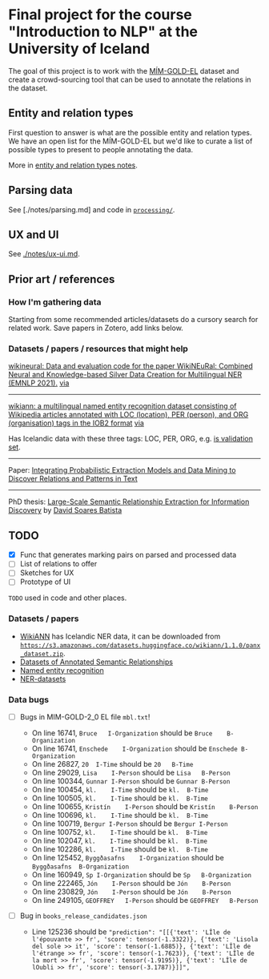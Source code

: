 # Final project for the course "Introduction to NLP" at the University of Iceland

The goal of this project is to work with the [MÍM-GOLD-EL](https://repository.clarin.is/repository/xmlui/handle/20.500.12537/168) dataset and create a crowd-sourcing tool that can be used to annotate the relations in the dataset.

## Entity and relation types

First question to answer is what are the possible entity and relation types. We have an open list for the MÍM-GOLD-EL but we'd like to curate a list of possible types to present to people annotating the data.

More in [entity and relation types notes](./notes/entity-relation-types.md).

## Parsing data

See [./notes/parsing.md] and code in [`processing/`](./processing/).

## UX and UI

See [./notes/ux-ui.md](./notes/ux-ui.md).

## Prior art / references

### How I'm gathering data

Starting from some recommended articles/datasets do a cursory search for related work. Save papers in Zotero, add links below.

### Datasets / papers / resources that might help

[wikineural: Data and evaluation code for the paper WikiNEuRal: Combined Neural and Knowledge-based Silver Data Creation for Multilingual NER (EMNLP 2021).](https://github.com/Babelscape/wikineural)
[via](https://github.com/davidsbatista/NER-datasets/blob/master/README.md#en)

***

[wikiann: a multilingual named entity recognition dataset consisting of Wikipedia articles annotated with LOC (location), PER (person), and ORG (organisation) tags in the IOB2 format](https://huggingface.co/datasets/wikiann)
[via](https://github.com/davidsbatista/NER-datasets/blob/master/README.md#en)

Has Icelandic data with these three tags: LOC, PER, ORG, e.g. [is validation set](https://huggingface.co/datasets/wikiann/viewer/is/validation).

***

Paper: [Integrating Probabilistic Extraction Models and Data Mining to Discover Relations and Patterns in Text](https://aclanthology.org/N06-1038/)

***

PhD thesis: [Large-Scale Semantic Relationship Extraction for Information Discovery](https://www.davidsbatista.net/assets/documents/publications/dsbatista-phd-thesis-2016.pdf) by [David Soares Batista](https://www.davidsbatista.net/)

## TODO

* [x] Func that generates marking pairs on parsed and processed data
* [ ] List of relations to offer
* [ ] Sketches for UX
* [ ] Prototype of UI

`TODO` used in code and other places.

### Datasets / papers

* [WikiANN](https://huggingface.co/datasets/wikiann) has Icelandic NER data, it can be downloaded from [`https://s3.amazonaws.com/datasets.huggingface.co/wikiann/1.1.0/panx_dataset.zip`](https://s3.amazonaws.com/datasets.huggingface.co/wikiann/1.1.0/panx_dataset.zip).
* [Datasets of Annotated Semantic Relationships](https://github.com/davidsbatista/Annotated-Semantic-Relationships-Datasets)
* [Named entity recognition](https://github.com/sebastianruder/NLP-progress/blob/master/english/named_entity_recognition.md)
* [NER-datasets](https://github.com/davidsbatista/NER-datasets/blob/master/README.md#en)

### Data bugs

* [ ] Bugs in MIM-GOLD-2_0 EL file `mbl.txt`!
  * On line 16741, `Bruce	I-Organization` should be `Bruce	B-Organization`
  * On line 16741, `Enschede	I-Organization` should be `Enschede	B-Organization`
  * On line 26827, `20	I-Time` should be `20	B-Time`
  * On line 29029, `Lisa	I-Person` should be `Lisa	B-Person`
  * On line 100344, `Gunnar	I-Person` should be `Gunnar	B-Person`
  * On line 100454, `kl.	I-Time` should be `kl.	B-Time`
  * On line 100505, `kl.	I-Time` should be `kl.	B-Time`
  * On line 100655, `Kristín	I-Person` should be `Kristín	B-Person`
  * On line 100696, `kl.	I-Time` should be `kl.	B-Time`
  * On line 100719, `Bergur	I-Person` should be `Bergur	I-Person`
  * On line 100752, `kl.	I-Time` should be `kl.	B-Time`
  * On line 102047, `kl.	I-Time` should be `kl.	B-Time`
  * On line 102286, `kl.	I-Time` should be `kl.	B-Time`
  * On line 125452, `Byggðasafns	I-Organization` should be `Byggðasafns	B-Organization`
  * On line 160949, `Sp	I-Organization` should be `Sp	B-Organization`
  * On line 222465, `Jón	I-Person` should be `Jón	B-Person`
  * On line 230829, `Jón	I-Person` should be `Jón	B-Person`
  * On line 249105, `GEOFFREY	I-Person` should be `GEOFFREY	B-Person`

* [ ] Bug in `books_release_candidates.json`
  * Line 125236 should be `"prediction": "[[{'text': 'LÎle de l'épouvante >> fr', 'score': tensor(-1.3322)}, {'text': 'Lisola del sole >> it', 'score': tensor(-1.6885)}, {'text': 'LÎle de l'étrange >> fr', 'score': tensor(-1.7623)}, {'text': 'LÎle de la mort >> fr', 'score': tensor(-1.9195)}, {'text': 'LÎle de lOubli >> fr', 'score': tensor(-3.1787)}]]",`
